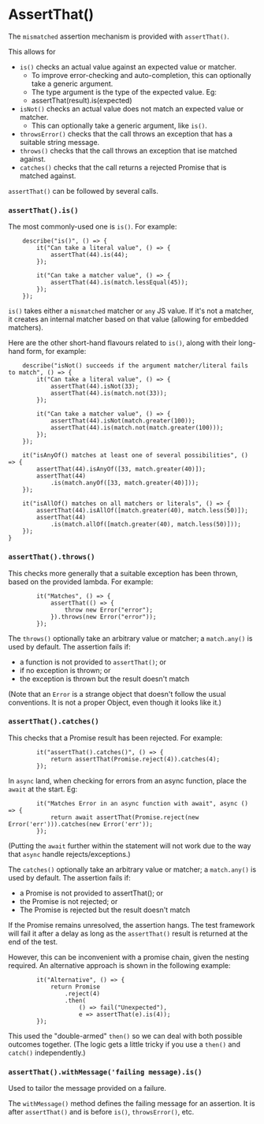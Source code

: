 # AssertThat()

The `mismatched` assertion mechanism is provided with `assertThat()`.

This allows for
  - `is()` checks an actual value against an expected value or matcher. 
     * To improve error-checking and auto-completion, this can optionally take a generic argument.
     * The type argument is the type of the expected value. Eg:
     * assertThat(result).is<MyType>(expected)
  - `isNot()` checks an actual value does not match an expected value or matcher.
     * This can optionally take a generic argument, like `is()`.
  - `throwsError()` checks that the call throws an exception that has a suitable string message.
  - `throws()` checks that the call throws an exception that ise matched against.
  - `catches()` checks that the call returns a rejected Promise that is matched against.

`assertThat()` can be followed by several calls. 

### `assertThat().is()`

The most commonly-used one is `is()`. For example:

```
    describe("is()", () => {
        it("Can take a literal value", () => {
            assertThat(44).is(44);
        });

        it("Can take a matcher value", () => {
            assertThat(44).is(match.lessEqual(45));
        });
    });
```

`is()` takes either a `mismatched` matcher or `any` JS value. 
If it's not a matcher, it creates an internal matcher based on that value (allowing for embedded matchers).

Here are the other short-hand flavours related to `is()`, along with their long-hand form, for example:

```
    describe("isNot() succeeds if the argument matcher/literal fails to match", () => {
        it("Can take a literal value", () => {
            assertThat(44).isNot(33);
            assertThat(44).is(match.not(33));
        });

        it("Can take a matcher value", () => {
            assertThat(44).isNot(match.greater(100));
            assertThat(44).is(match.not(match.greater(100)));
        });
    });

    it("isAnyOf() matches at least one of several possibilities", () => {
        assertThat(44).isAnyOf([33, match.greater(40)]);
        assertThat(44)
            .is(match.anyOf([33, match.greater(40)]));
    });

    it("isAllOf() matches on all matchers or literals", () => {
        assertThat(44).isAllOf([match.greater(40), match.less(50)]);
        assertThat(44)
            .is(match.allOf([match.greater(40), match.less(50)]));
    });
}
```

### `assertThat().throws()`

This checks more generally that a suitable exception has been thrown, based on the provided lambda. For example:

```
        it("Matches", () => {
            assertThat(() => {
                throw new Error("error");
            }).throws(new Error("error"));
        });
```

The `throws()` optionally take an arbitrary value or matcher; a `match.any()` is used by default.
The assertion fails if:

  - a function is not provided to `assertThat()`; or 
  - if no exception is thrown; or
  - the exception is thrown but the result doesn't match

(Note that an `Error` is a strange object that doesn't follow the usual conventions.
It is not a proper Object, even though it looks like it.)

### `assertThat().catches()`

This checks that a Promise result has been rejected. For example:

```
        it("assertThat().catches()", () => {
            return assertThat(Promise.reject(4)).catches(4);
        });
```

In `async` land, when checking for errors from an async function, place the `await` at the start. Eg:

```
        it("Matches Error in an async function with await", async () => {
            return await assertThat(Promise.reject(new Error('err'))).catches(new Error('err'));
        });
```

(Putting the `await` further within the statement will not work due to the way that `async` handle rejects/exceptions.)

The `catches()` optionally take an arbitrary value or matcher; a `match.any()` is used by default.
The assertion fails if:

  - a Promise is not provided to assertThat(); or
  - the Promise is not rejected; or
  - The Promise is rejected but the result doesn't match
  
If the Promise remains unresolved, the assertion hangs. 
The test framework will fail it after a delay as long as the `assertThat()` result is returned at the end of the test.

However, this can be inconvenient with a promise chain, given the nesting required. 
An alternative approach is shown in the following example:

```
        it("Alternative", () => {
            return Promise
                .reject(4)
                .then(
                    () => fail("Unexpected"),
                    e => assertThat(e).is(4));
        });
 ```

This used the "double-armed" `then()` so we can deal with both possible outcomes together. 
(The logic gets a little tricky if you use a `then()` and `catch()` independently.)

### `assertThat().withMessage('failing message).is()`

Used to tailor the message provided on a failure.

The `withMessage()` method defines the failing message for an assertion.
It is after `assertThat()` and is before `is()`, `throwsError()`, etc.